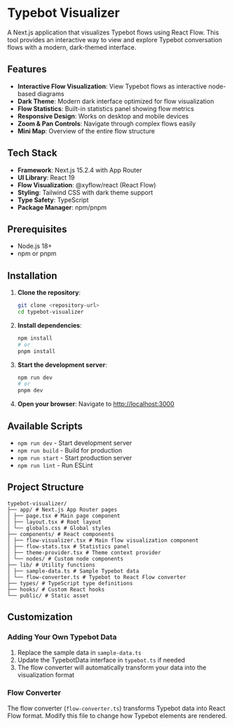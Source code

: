 # Typebot Visualizer

A Next.js application that visualizes Typebot flows using React Flow. This tool provides an interactive way to view and explore Typebot conversation flows with a modern, dark-themed interface.

## Features

- **Interactive Flow Visualization**: View Typebot flows as interactive node-based diagrams
- **Dark Theme**: Modern dark interface optimized for flow visualization
- **Flow Statistics**: Built-in statistics panel showing flow metrics
- **Responsive Design**: Works on desktop and mobile devices
- **Zoom & Pan Controls**: Navigate through complex flows easily
- **Mini Map**: Overview of the entire flow structure

## Tech Stack

- **Framework**: Next.js 15.2.4 with App Router
- **UI Library**: React 19
- **Flow Visualization**: @xyflow/react (React Flow)
- **Styling**: Tailwind CSS with dark theme support
- **Type Safety**: TypeScript
- **Package Manager**: npm/pnpm

## Prerequisites

- Node.js 18+
- npm or pnpm

## Installation

1. **Clone the repository**:

   ```bash
   git clone <repository-url>
   cd typebot-visualizer
   ```

2. **Install dependencies**:

   ```bash
   npm install
   # or
   pnpm install
   ```

3. **Start the development server**:

   ```bash
   npm run dev
   # or
   pnpm dev
   ```

4. **Open your browser**:
   Navigate to [http://localhost:3000](http://localhost:3000)

## Available Scripts

- `npm run dev` - Start development server
- `npm run build` - Build for production
- `npm run start` - Start production server
- `npm run lint` - Run ESLint

## Project Structure

```
typebot-visualizer/
├── app/ # Next.js App Router pages
│ ├── page.tsx # Main page component
│ ├── layout.tsx # Root layout
│ └── globals.css # Global styles
├── components/ # React components
│ ├── flow-visualizer.tsx # Main flow visualization component
│ ├── flow-stats.tsx # Statistics panel
│ ├── theme-provider.tsx # Theme context provider
│ └── nodes/ # Custom node components
├── lib/ # Utility functions
│ ├── sample-data.ts # Sample Typebot data
│ └── flow-converter.ts # Typebot to React Flow converter
├── types/ # TypeScript type definitions
├── hooks/ # Custom React hooks
└── public/ # Static asset
```

## Customization

### Adding Your Own Typebot Data

1. Replace the sample data in `sample-data.ts`
2. Update the TypebotData interface in `typebot.ts` if needed
3. The flow converter will automatically transform your data into the visualization format

### Flow Converter

The flow converter (`flow-converter.ts`) transforms Typebot data into React Flow format. Modify this file to change how Typebot elements are rendered.
